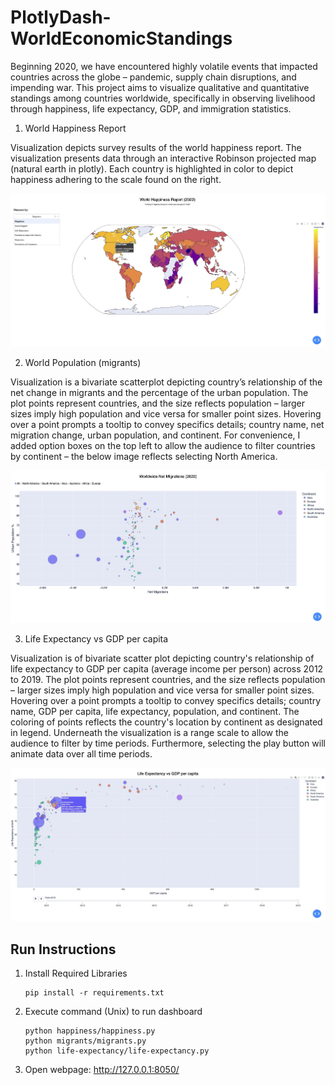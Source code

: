 # PlotlyDash-WorldEconomicStandings
Beginning 2020, we have encountered highly volatile events that impacted countries across the globe – pandemic, supply chain disruptions, and impending war. This project aims to visualize qualitative and quantitative standings among countries worldwide, specifically in observing livelihood through happiness, life expectancy, GDP, and immigration statistics.

1. World Happiness Report

Visualization depicts survey results of the world happiness report. The visualization presents data through an interactive Robinson projected map (natural earth in plotly). Each country is highlighted in color to depict happiness adhering to the scale found on the right.

![](./images/screenshot_happiness.jpg)

2. World Population (migrants)

Visualization is a bivariate scatterplot depicting country’s relationship of the net change in migrants and the percentage of the urban population. The plot points represent countries, and the size reflects population – larger sizes imply high population and vice versa for smaller point sizes. Hovering over a point prompts a tooltip to convey specifics details; country name, net migration change, urban population, and continent. For convenience, I added option boxes on the top left to allow the audience to filter countries by continent – the below image reflects selecting North America.

![](./images/screenshot_migrants.jpg)

3. Life Expectancy vs GDP per capita

Visualization is of bivariate scatter plot depicting country's relationship of life expectancy to GDP per capita (average income per person) across 2012 to 2019. The plot points represent countries, and the size reflects population – larger sizes imply high population and vice versa for smaller point sizes. Hovering over a point prompts a tooltip to convey specifics details; country name, GDP per capita, life expectancy, population, and continent. The coloring of points reflects the country's location by continent as designated in legend. Underneath the visualization is a range scale to allow the audience to filter by time periods. Furthermore, selecting the play button will animate data over all time periods.

![](./images/screenshot_lifeexpectancy.jpg)

 ## Run Instructions ##

 1. Install Required Libraries
    ``` 
    pip install -r requirements.txt
    ```
2.  Execute command (Unix) to run dashboard
    ```
    python happiness/happiness.py
    python migrants/migrants.py
    python life-expectancy/life-expectancy.py
    ```
3.  Open webpage: http://127.0.0.1:8050/